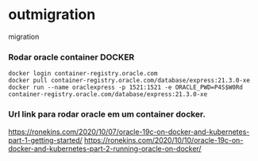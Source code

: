 # outmigration
migration


### Rodar oracle container DOCKER
```
docker login container-registry.oracle.com
docker pull container-registry.oracle.com/database/express:21.3.0-xe
docker run --name oraclexpress -p 1521:1521 -e ORACLE_PWD=P4S$W0Rd container-registry.oracle.com/database/express:21.3.0-xe
```

### Url link para rodar oracle em um container docker.

https://ronekins.com/2020/10/07/oracle-19c-on-docker-and-kubernetes-part-1-getting-started/
https://ronekins.com/2020/10/10/oracle-19c-on-docker-and-kubernetes-part-2-running-oracle-on-docker/